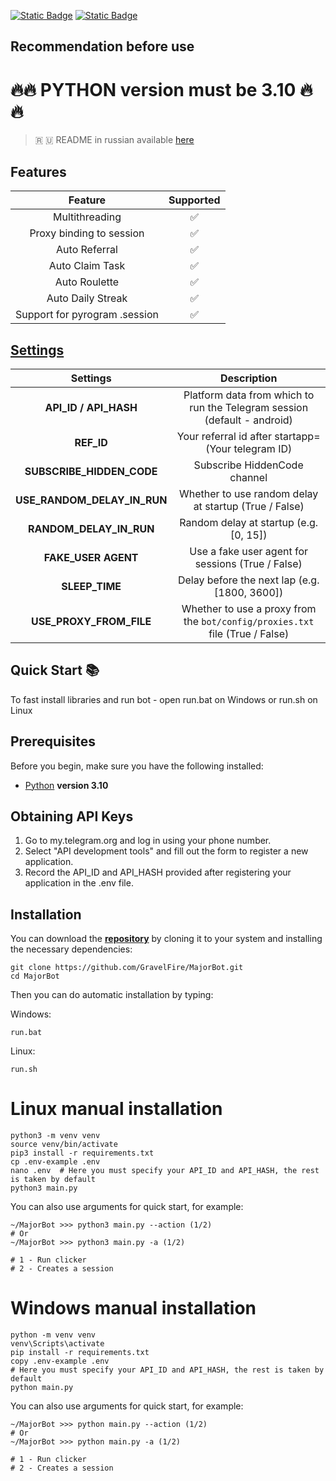 [![Static Badge](https://img.shields.io/badge/Telegram-Channel-Link?style=for-the-badge&logo=Telegram&logoColor=white&logoSize=auto&color=blue)](https://t.me/+jJhUfsfFCn4zZDk0)      [![Static Badge](https://img.shields.io/badge/Telegram-Bot%20Link-Link?style=for-the-badge&logo=Telegram&logoColor=white&logoSize=auto&color=blue)](https://t.me/major/start?startapp=339631649)

## Recommendation before use

# 🔥🔥 PYTHON version must be 3.10 🔥🔥

> 🇷 🇺 README in russian available [here](README-RU.md)

## Features  
|                         Feature                          | Supported |
|:--------------------------------------------------------:|:---------:|
|                      Multithreading                      |     ✅     |
|                 Proxy binding to session                 |     ✅     |
|                      Auto Referral                       |     ✅     |
|                    Auto Claim Task                       |     ✅     |
|                     Auto Roulette                        |     ✅     |
|                  Auto Daily Streak                       |     ✅     |
|              Support for pyrogram .session               |     ✅     |


## [Settings](https://github.com/GravelFire/MajorBot/blob/main/.env-example/)
|        Settings         |                                      Description                                       |
|:-----------------------:|:--------------------------------------------------------------------------------------:|
|  **API_ID / API_HASH**  |        Platform data from which to run the Telegram session (default - android)        |
| **REF_ID**           |                   Your referral id after startapp= (Your telegram ID)                  |
| **SUBSCRIBE_HIDDEN_CODE** | Subscribe HiddenCode channel 														|
| **USE_RANDOM_DELAY_IN_RUN**  | Whether to use random delay at startup (True / False)                                               |
| **RANDOM_DELAY_IN_RUN**      | Random delay at startup (e.g. [0, 15])                                                              |
| **FAKE_USER AGENT** |                   Use a fake user agent for sessions (True / False)                    |
| **SLEEP_TIME**          |                   Delay before the next lap (e.g. [1800, 3600])                         |
| **USE_PROXY_FROM_FILE** |      Whether to use a proxy from the `bot/config/proxies.txt` file (True / False)      |

## Quick Start 📚

To fast install libraries and run bot - open run.bat on Windows or run.sh on Linux

## Prerequisites
Before you begin, make sure you have the following installed:
- [Python](https://www.python.org/downloads/) **version 3.10**

## Obtaining API Keys
1. Go to my.telegram.org and log in using your phone number.
2. Select "API development tools" and fill out the form to register a new application.
3. Record the API_ID and API_HASH provided after registering your application in the .env file.

## Installation
You can download the [**repository**](https://github.com/GravelFire/MajorBot) by cloning it to your system and installing the necessary dependencies:
```shell
git clone https://github.com/GravelFire/MajorBot.git
cd MajorBot
```

Then you can do automatic installation by typing:

Windows:
```shell
run.bat
```

Linux:
```shell
run.sh
```

# Linux manual installation
```shell
python3 -m venv venv
source venv/bin/activate
pip3 install -r requirements.txt
cp .env-example .env
nano .env  # Here you must specify your API_ID and API_HASH, the rest is taken by default
python3 main.py
```

You can also use arguments for quick start, for example:
```shell
~/MajorBot >>> python3 main.py --action (1/2)
# Or
~/MajorBot >>> python3 main.py -a (1/2)

# 1 - Run clicker
# 2 - Creates a session
```

# Windows manual installation
```shell
python -m venv venv
venv\Scripts\activate
pip install -r requirements.txt
copy .env-example .env
# Here you must specify your API_ID and API_HASH, the rest is taken by default
python main.py
```

You can also use arguments for quick start, for example:
```shell
~/MajorBot >>> python main.py --action (1/2)
# Or
~/MajorBot >>> python main.py -a (1/2)

# 1 - Run clicker
# 2 - Creates a session
```

